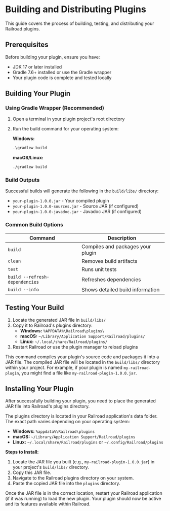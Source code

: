 # Building and Distributing Plugins

This guide covers the process of building, testing, and distributing your Railroad plugins.

## Prerequisites

Before building your plugin, ensure you have:
- JDK 17 or later installed
- Gradle 7.6+ installed or use the Gradle wrapper
- Your plugin code is complete and tested locally

## Building Your Plugin

### Using Gradle Wrapper (Recommended)

1. Open a terminal in your plugin project's root directory
2. Run the build command for your operating system:

   **Windows:**
   ```powershell
   .\gradlew build
   ```

   **macOS/Linux:**
   ```bash
   ./gradlew build
   ```

### Build Outputs

Successful builds will generate the following in the `build/libs/` directory:
- `your-plugin-1.0.0.jar` - Your compiled plugin
- `your-plugin-1.0.0-sources.jar` - Source JAR (if configured)
- `your-plugin-1.0.0-javadoc.jar` - Javadoc JAR (if configured)

### Common Build Options

| Command | Description |
|---------|-------------|
| `build` | Compiles and packages your plugin |
| `clean` | Removes build artifacts |
| `test`  | Runs unit tests |
| `build --refresh-dependencies` | Refreshes dependencies |
| `build --info` | Shows detailed build information |

## Testing Your Build

1. Locate the generated JAR file in `build/libs/`
2. Copy it to Railroad's plugins directory:
   - **Windows:** `%APPDATA%\Railroad\plugins\`
   - **macOS:** `~/Library/Application Support/Railroad/plugins/`
   - **Linux:** `~/.local/share/Railroad/plugins/`
3. Restart Railroad or use the plugin manager to reload plugins

This command compiles your plugin's source code and packages it into a JAR file. The compiled JAR file will be located in the `build/libs/` directory within your project. For example, if your plugin is named `my-railroad-plugin`, you might find a file like `my-railroad-plugin-1.0.0.jar`.

## Installing Your Plugin

After successfully building your plugin, you need to place the generated JAR file into Railroad's plugins directory.

The plugins directory is located in your Railroad application's data folder. The exact path varies depending on your operating system:

- **Windows:** `%appdata%\Railroad\plugins`
- **macOS:** `~/Library/Application Support/Railroad/plugins`
- **Linux:** `~/.local/share/Railroad/plugins` or `~/.config/Railroad/plugins`

**Steps to Install:**

1.  Locate the JAR file you built (e.g., `my-railroad-plugin-1.0.0.jar`) in your project's `build/libs/` directory.
2.  Copy this JAR file.
3.  Navigate to the Railroad plugins directory on your system.
4.  Paste the copied JAR file into the `plugins` directory.

Once the JAR file is in the correct location, restart your Railroad application (if it was running) to load the new plugin. Your plugin should now be active and its features available within Railroad.
